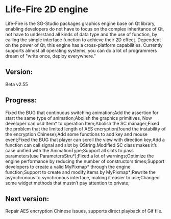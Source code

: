 ﻿Life-Fire 2D engine
===================================
Life-Fire is the SG-Studio packages graphics engine base on Qt library, enabling developers do not have to focus on the complex inheritance of Qt, not have to understand all kinds of data type and the use of function, by calling the simple interface function to achieve their 2D effect. Dependent on the power of Qt, this engine has a cross-platform capabilities. Currently supports almost all operating systems, you can do a lot of programmers dream of "write once, deploy everywhere."

Version:
-----------------------------------
Beta v2.55

Progress:
-----------------------------------
Fixed the BUG that continuous switching animation;Add the assertion for start the same type of animation;Abolish the graphics primitives, Now developer can usd Item* to operation Item;Abolish the SC manager;Fixed the problem that the limited length of AES encryption(found the instability of the encryption Chinese);Add some functions to add key and mouse event;Fixed the BUG that player can scroll the view with direction key;Add a function can call signal and slot by QString.Modified SC class makes it’s case unified with the AnimationType;Support all slots to pass parameters(use ParametersStru*);Fixed a lot of warnings;Optimize the engine performance by reducing the number of constructors times;Support developers to create a valid MyPixmap* through the engine function;Support to create and modify items by MyPixmap*;Rewrite the asynchronous to synchronous interface, making it easier to use;Changed some widget methods that mustn’t pay attention to private;

Next version:
-----------------------------------
Repair AES encryption Chinese issues, supports direct playback of Gif file.